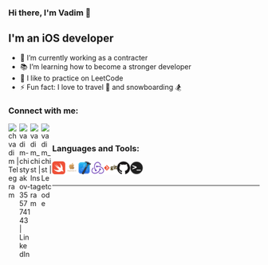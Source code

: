 ### Hi there, I'm Vadim 👋 

## I'm an iOS developer
- 🚕 I’m currently working as a contracter
- 📚 I’m learning how to become a stronger developer
- 🥅 I like to practice on LeetCode
- ⚡ Fun fact: I love to travel 🧳  and snowboarding 🏂 

### Connect with me:
[<img align="left" alt="chvadim | Telegram" width="22px" src="https://cdn.jsdelivr.net/npm/simple-icons@v3/icons/telegram.svg" />][telegram]
[<img align="left" alt="vadim-chistyakov-355774143 | LinkedIn" width="22px" src="https://cdn.jsdelivr.net/npm/simple-icons@v3/icons/linkedin.svg" />][linkedin]
[<img align="left" alt="vadim_chist | Instagram" width="22px" src="https://cdn.jsdelivr.net/npm/simple-icons@v3/icons/instagram.svg" />][instagram]
[<img align="left" alt="vadim_chist | Leetcode" width="22px" src="https://cdn.jsdelivr.net/npm/simple-icons@v3/icons/leetcode.svg" />][leetcode]

<br />

### Languages and Tools:
[<img align="left" alt="Swift" width="26px" src="https://raw.githubusercontent.com/github/explore/80688e429a7d4ef2fca1e82350fe8e3517d3494d/topics/swift/swift.png" />][swift]
[<img align="left" alt="Objective-c" width="26px" src="https://raw.githubusercontent.com/github/explore/80688e429a7d4ef2fca1e82350fe8e3517d3494d/topics/objective-c/objective-c.png" />][objective-c]
[<img align="left" alt="Xcode" width="26px" src="https://raw.githubusercontent.com/github/explore/80688e429a7d4ef2fca1e82350fe8e3517d3494d/topics/xcode/xcode.png" />][xcode]
[<img align="left" alt="Redux" width="26px" src="https://raw.githubusercontent.com/github/explore/80688e429a7d4ef2fca1e82350fe8e3517d3494d/topics/redux/redux.png" />][redux]
[<img align="left" alt="Git" width="26px" src="https://raw.githubusercontent.com/github/explore/80688e429a7d4ef2fca1e82350fe8e3517d3494d/topics/git/git.png" />][webdevplaylist]
[<img align="left" alt="GitHub" width="26px" src="https://raw.githubusercontent.com/github/explore/78df643247d429f6cc873026c0622819ad797942/topics/github/github.png" />][webdevplaylist]
[<img align="left" alt="Terminal" width="26px" src="https://raw.githubusercontent.com/github/explore/80688e429a7d4ef2fca1e82350fe8e3517d3494d/topics/terminal/terminal.png" />][webdevplaylist]

<br />
<br />

---
  
[leetcode]: https://leetcode.com/Titaniys
[telegram]: https://t.me/chvadim
[instagram]: https://instagram.com/vadim_chist
[linkedin]: https://www.linkedin.com/in/vadim-chistyakov-355774143
[objective-c]: https://developer.apple.com/library/archive/documentation/Cocoa/Conceptual/ProgrammingWithObjectiveC/Introduction/Introduction.html
[swift]: https://www.swift.org
[xcode]: https://apps.apple.com/ru/app/xcode/id497799835?mt=12
[redux]: https://redux.js.org
[webdevplaylist]: https://www.youtube.com/playlist?list=PLkwxH9e_vrAJ0WbEsFA9W3I1W-g_BTsbt
